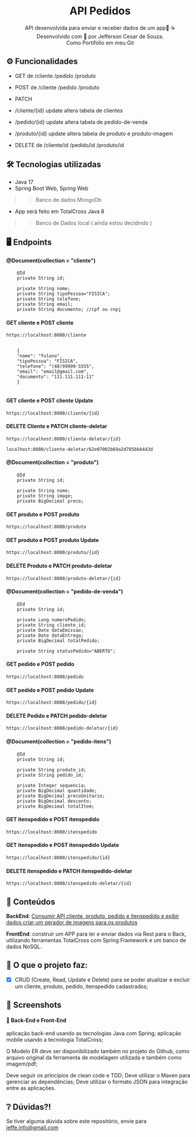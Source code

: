 <div align="center">
  <h1>API Pedidos</h1>
  <p>
	  API desenvolvida  para enviar e receber dados de um app🤿 ☕ <br>
	  Desenvolvido com 💙 por Jefferson Cesar de Souza.<br>
	  Como Portifólio em meu Git
  </p>
</div>

## ⚙️ Funcionalidades 

- GET de 	/cliente 
			/pedido
			/produto 
	

- POST de 	/cliente 
			/pedido 
			/produto 

- PATCH 
* /cliente/{id} 
		update altera tabela de clientes
	
* /pedido/{id}
 		update altera tabela de pedido-de-venda
 		
 * /produto/{id}
 		update altera tabela de produto e produto-imagem
  		
 		
		
- DELETE de 	/cliente/id
 				/pedido/id 
 				/produto/id 



## 🛠️ Tecnologias utilizadas

- Java 17
- Spring Boot Web, Spring Web
>> Banco de dados MongoDb

- App será feito em TotalCross Java 8

>> Banco de Dados local ( ainda estou decidindo )



## 🖥️ Endpoints

#### @Document(collection = "cliente")
````
	@Id
	private String id;
	
	private String nome;
	private String tipoPessoa="FISICA";
	private String telefone;
	private String email;
	private String documento; //cpf ou cnpj

````

#### GET cliente e POST cliente
````
https://localhost:8080/cliente


    {
    "nome": "fulano", 
    "tipoPessoa": "FISICA", 
    "telefone": "(48)99999-5555", 
    "email": "email@gmail.com",
    "documento": "111.111.111-11"
    }
    

````

#### GET cliente e POST cliente Update
````
https://localhost:8080/cliente/{id}
````

#### DELETE Cliente e PATCH cliente-deletar
````
https://localhost:8080/cliente-deletar/{id}

localhost:8080/cliente-deletar/62e07002b69a2d785bbb443d

````


#### @Document(collection = "produto")
````
	@Id
	private String id;
	
	private String nome;
	private String image;
	private BigDecimal preco;

````

#### GET produto e POST produto
````
https://localhost:8080/produto
````

#### GET produto e POST produto Update

````
https://localhost:8080/produto/{id}
````

#### DELETE Produto e PATCH produto-deletar
````
https://localhost:8080/produto-deletar/{id}
````



#### @Document(collection = "pedido-de-venda")
````
	@Id
	private String id;
	
	private Long numeroPedido;
	private String cliente_id;
	private Date dataEmissao;
	private Date dataEntrega;
	private BigDecimal totalPedido;
	
	private String statusPedido="ABERTO";

````

#### GET pedido e POST pedido
````
https://localhost:8080/pedido
````

#### GET pedido e POST pedido Update
````
https://localhost:8080/pedido/{id}
````

#### DELETE Pedido e PATCH pedido-deletar
````
https://localhost:8080/pedido-deletar/{id}
````



#### @Document(collection = "pedido-itens")
````
	@Id
	private String id;
	
	private String produto_id;
	private String pedido_id;
	
	private Integer sequencia;
	private BigDecimal quantidade;
	private BigDecimal precoUnitario;
	private BigDecimal desconto;
	private BigDecimal totalItem;

````



#### GET itenspedido e POST itenspedido
````
https://localhost:8080/itenspedido
````

#### GET itenspedido e POST itenspedido Update
````
https://localhost:8080/itenspedido/{id}
````

#### DELETE itenspedido e PATCH itenspedido-deletar
````
https://localhost:8080/itenspedido-deletar/{id}
````



## 📒 Conteúdos  

**BackEnd**: [Consumir API cliente, produto, pedido e itenspedido e exibir dados criar um gerador de imagens para os produtos](https://github.com/JeffeDev)

**FrontEnd**: construir um APP para ler e enviar dados via Rest para o Back, utilizando ferramentas TotalCross com Spring Framework e um banco de dados NoSQL.




## 🎯 O que o projeto faz:
  - [X] CRUD (Create, Read, Update e Delete) para se poder atualizar e excluir 
  		um cliente, produto, pedido, itenspedido cadastrados;



## 📸 Screenshots
####  📌 Back-End e Front-End 
aplicação back-end usando as tecnologias Java com Spring;
aplicação mobile usando a tecnologia TotalCross;

O Modelo ER deve ser disponibilizado também no projeto do Github, 
como arquivo original da ferramenta de modelagem utilizada e também como imagem/pdf;

Deve seguir os princípios de clean code e TDD;
Deve utilizar o Maven para gerenciar as dependências;
Deve utilizar o formato JSON para integração entre as aplicações.


## ❔ Dúvidas?!
Se tiver alguma dúvida sobre este repositório, envie para jeffe.info@gmail.com




